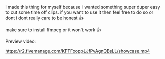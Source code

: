 i made this thing for myself because i wanted something super duper easy to cut some time off clips. if you want to use it then feel free to do so or dont i dont really care to be honest 👍

make sure to install ffmpeg or it won't work 👍

Preview video:

https://r2.fivemanage.com/KFTFxoppLJfPvAgnQBsLL/showcase.mp4

